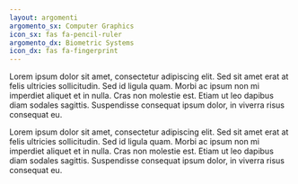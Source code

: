 ```yaml
---
layout: argomenti
argomento_sx: Computer Graphics
icon_sx: fas fa-pencil-ruler
argomento_dx: Biometric Systems
icon_dx: fas fa-fingerprint
---
```

Lorem ipsum dolor sit amet, consectetur adipiscing elit. Sed sit amet erat at felis ultricies sollicitudin. Sed id ligula quam. Morbi ac ipsum non mi imperdiet aliquet et in nulla. Cras non molestie est. Etiam ut leo dapibus diam sodales sagittis. Suspendisse consequat ipsum dolor, in viverra risus consequat eu.

Lorem ipsum dolor sit amet, consectetur adipiscing elit. Sed sit amet erat at felis ultricies sollicitudin. Sed id ligula quam. Morbi ac ipsum non mi imperdiet aliquet et in nulla. Cras non molestie est. Etiam ut leo dapibus diam sodales sagittis. Suspendisse consequat ipsum dolor, in viverra risus consequat eu.
